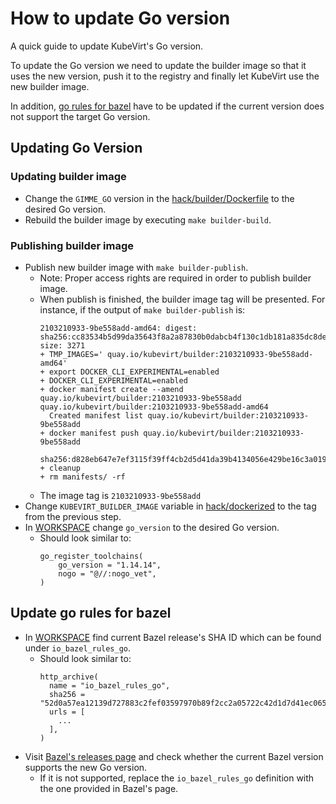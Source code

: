 # How to update Go version 
A quick guide to update KubeVirt's Go version.

To update the Go version we need to update the builder image so that it uses the new version,
push it to the registry and finally let KubeVirt use the new builder image.

In addition, [go rules for bazel](https://github.com/bazelbuild/rules_go) have to be updated if the current version does not support the target Go version.

## Updating Go Version
### Updating builder image

* Change the `GIMME_GO` version in the [hack/builder/Dockerfile](../hack/builder/Dockerfile) to the desired Go version.
* Rebuild the builder image by executing `make builder-build`.
  
### Publishing builder image
* Publish new builder image with `make builder-publish`.
  * Note: Proper access rights are required in order to publish builder image.
  * When publish is finished, the builder image tag will be presented. For instance, if the output of `make builder-publish` is:
    ```shell
    2103210933-9be558add-amd64: digest: sha256:cc83534b5d99da35643f8a2a87830b0dabcb4f130c1db181a835dc8def09174b size: 3271
    + TMP_IMAGES=' quay.io/kubevirt/builder:2103210933-9be558add-amd64'
    + export DOCKER_CLI_EXPERIMENTAL=enabled
    + DOCKER_CLI_EXPERIMENTAL=enabled
    + docker manifest create --amend quay.io/kubevirt/builder:2103210933-9be558add quay.io/kubevirt/builder:2103210933-9be558add-amd64
      Created manifest list quay.io/kubevirt/builder:2103210933-9be558add
    + docker manifest push quay.io/kubevirt/builder:2103210933-9be558add
      sha256:d828eb647e7ef3115f39ff4cb2d5d41da39b4134056e429be16c3a019b521957
    + cleanup
    + rm manifests/ -rf
    ```
  * The image tag is `2103210933-9be558add`
* Change `KUBEVIRT_BUILDER_IMAGE` variable in [hack/dockerized](../hack/dockerized) to the tag from the previous step.
* In [WORKSPACE](../WORKSPACE) change `go_version` to the desired Go version.
  * Should look similar to:
    ```shell
    go_register_toolchains(
        go_version = "1.14.14",
        nogo = "@//:nogo_vet",
    )
    ```

## Update go rules for bazel
* In [WORKSPACE](../WORKSPACE) find current Bazel release's SHA ID which can be found under `io_bazel_rules_go`.
  * Should look similar to:
    ```shell
    http_archive(
      name = "io_bazel_rules_go",
      sha256 = "52d0a57ea12139d727883c2fef03597970b89f2cc2a05722c42d1d7d41ec065b",
      urls = [
        ...
      ],
    )
    ```
* Visit [Bazel's releases page](https://github.com/bazelbuild/rules_go/releases) and check whether the current Bazel version supports the new Go version.
  * If it is not supported, replace the `io_bazel_rules_go` definition with the one provided in Bazel's page.
